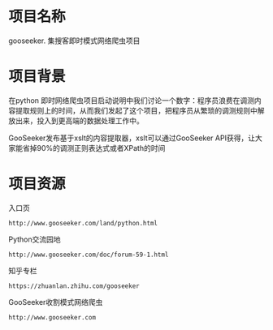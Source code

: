 项目名称
=========

gooseeker. 集搜客即时模式网络爬虫项目

项目背景
========
在python 即时网络爬虫项目启动说明中我们讨论一个数字：程序员浪费在调测内容提取规则上的时间，从而我们发起了这个项目，把程序员从繁琐的调测规则中解放出来，投入到更高端的数据处理工作中。

GooSeeker发布基于xslt的内容提取器，xslt可以通过GooSeeker API获得，让大家能省掉90%的调测正则表达式或者XPath的时间


项目资源
========
入口页

    http://www.gooseeker.com/land/python.html

Python交流园地

    http://www.gooseeker.com/doc/forum-59-1.html

知乎专栏

    https://zhuanlan.zhihu.com/gooseeker

GooSeeker收割模式网络爬虫

    http://www.gooseeker.com

